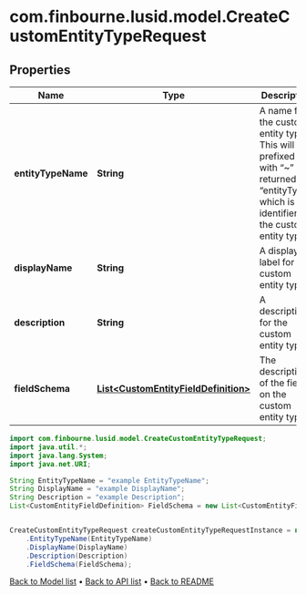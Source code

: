 # com.finbourne.lusid.model.CreateCustomEntityTypeRequest

## Properties

Name | Type | Description | Notes
------------ | ------------- | ------------- | -------------
**entityTypeName** | **String** | A name for the custom entity type. This will be prefixed with “~” and returned as “entityType”, which is the identifier for the custom entity type. | [default to String]
**displayName** | **String** | A display label for the custom entity type. | [default to String]
**description** | **String** | A description for the custom entity type. | [default to String]
**fieldSchema** | [**List&lt;CustomEntityFieldDefinition&gt;**](CustomEntityFieldDefinition.md) | The description of the fields on the custom entity type. | [default to List<CustomEntityFieldDefinition>]

```java
import com.finbourne.lusid.model.CreateCustomEntityTypeRequest;
import java.util.*;
import java.lang.System;
import java.net.URI;

String EntityTypeName = "example EntityTypeName";
String DisplayName = "example DisplayName";
String Description = "example Description";
List<CustomEntityFieldDefinition> FieldSchema = new List<CustomEntityFieldDefinition>();


CreateCustomEntityTypeRequest createCustomEntityTypeRequestInstance = new CreateCustomEntityTypeRequest()
    .EntityTypeName(EntityTypeName)
    .DisplayName(DisplayName)
    .Description(Description)
    .FieldSchema(FieldSchema);
```


[Back to Model list](../README.md#documentation-for-models) &#8226; [Back to API list](../README.md#documentation-for-api-endpoints) &#8226; [Back to README](../README.md)
